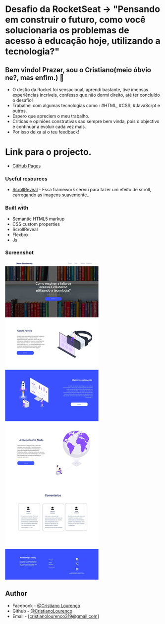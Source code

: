
# Desafio da RocketSeat -> "Pensando em construir o futuro, como você solucionaria os problemas de acesso à educação hoje, utilizando a tecnologia?"

## Bem vindo! Prazer, sou o Cristiano(meio óbvio ne?, mas enfim.) 👋

- O desfio da Rocket foi sensacional, aprendi bastante, tive imensas experiências incríveis, confesso que   não dormi direito, até ter concluído o desafio!
- Trabalhei com algumas tecnologias como : #HTML, #CSS, #JavaScrpt e outros.
- Espero que apreciem o meu trabalho.
- Criticas e opiniões construtivas sao sempre bem vinda, pois o objectivo e continuar a evoluir cada vez mais.
- Por isso deixa ai o teu feedback!

# Link para o projecto.

- [GitHub Pages](https://pages.github.com/)

### Useful resources

- [ScrollReveal](https://scrollrevealjs.org/) - Essa framework serviu para fazer um efeito de scroll, carregando as imagens suavemente... 

### Built with

- Semantic HTML5 markup
- CSS custom properties
- ScrollReveal
- Flexbox
- Js 

### Screenshot

![imagem](/assets/img/Site.jpg)


## Author
- Facebook - [@Cristiano Lourenço](https://www.facebook.com/profile.php?id=100010344993093)
- Github - [@CristianoLourenco](https://https://github.com/CristianoLourenco)
- Email - [cristianolourenco319@gmail.com]